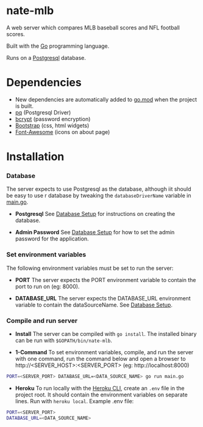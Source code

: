 # nate-mlb
A web server which compares MLB baseball scores and NFL football scores.

Built with the [Go](https://github.com/golang/go) programming language.

Runs on a [Postgresql](https://github.com/postgres/postgres) database.


# Dependencies
* New dependencies are automatically added to [go.mod](go.mod) when the project is built.
* [pq](https://github.com/lib/pq) (Postgresql Driver)
* [bcrypt](https://github.com/golang/crypto) (password encryption)
* [Bootstrap](https://github.com/twbs/bootstrap) (css, html widgets)
* [Font-Awesome](https://github.com/FortAwesome/Font-Awesome) (icons on about page)


# Installation

### Database
The server expects to use Postgresql as the database, although iit should be easy to use r database by tweaking the `databaseDriverName` variable in [main.go](main.go).

* **Postgresql** See [Database Setup](sql/README.md) for instructions on creating the database.

* **Admin Password** See [Database Setup](sql/README.md) for how to set the admin password for the application.

### Set environment variables
The following environment variables must be set to run the server:

* **PORT** The server expects the PORT environment variable to contain the port to run on (eg: 8000).

* **DATABASE_URL** The server expects the DATABASE_URL environment variable to contain the dataSourceName.  See [Database Setup](sql/README.md).

### Compile and run server

* **Install** The server can be compiled with `go install`.  The installed binary can be run with `$GOPATH/bin/nate-mlb`.

* **1-Command** To set environment variables, compile, and run the server with one command, run the command below and open a browser to http://<SERVER_HOST>:<SERVER_PORT> (eg: http://localhost:8000)
```bash
PORT=<SERVER_PORT> DATABASE_URL=<DATA_SOURCE_NAME> go run main.go
```

* **Heroku** To run locally with the [Heroku CLI](https://github.com/heroku/cli), create an `.env` file in the project root.  It should contain the environment variables on separate lines.  Run with `heroku local`.  Example .env file: 
```bash
PORT=<SERVER_PORT>
DATABASE_URL=<DATA_SOURCE_NAME>
```
